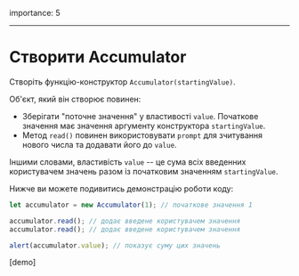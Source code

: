 importance: 5

---

# Створити Accumulator

Створіть функцію-конструктор `Accumulator(startingValue)`.

Об'єкт, який він створює повинен:

- Зберігати "поточне значення" у властивості `value`. Початкове значення має значення аргументу конструктора `startingValue`.
- Метод `read()` повинен використовувати `prompt` для зчитування нового числа та додавати його до `value`.

Іншими словами, властивість `value` -- це сума всіх введенних користувачем значень разом із початковим значенням `startingValue`.

Нижче ви можете подивитись демонстрацію роботи коду:

```js
let accumulator = new Accumulator(1); // початкове значення 1

accumulator.read(); // додає введене користувачем значення
accumulator.read(); // додає введене користувачем значення

alert(accumulator.value); // показує суму цих значень
```

[demo]
